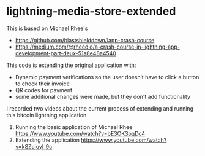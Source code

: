 # lightning-media-store-extended

This is based on Michael Rhee's 
- https://github.com/blastshielddown/lapp-crash-course
- https://medium.com/@rheedio/a-crash-course-in-lightning-app-development-part-deux-51a8e48a4540

This code is extending the original application with:
- Dynamic payment verifications so the user doesn’t have to click a button to check their invoice 
- QR codes for payment
- some additional changes were made, but they don't add functionality 

I recorded two videos about the current process of extending and running this bitcoin lightning application 
1) Running the basic application of Michael Rhee
https://www.youtube.com/watch?v=bE3OK3oqDc4
2) Extending the application 
https://www.youtube.com/watch?v=kSZcjoyI_9c
